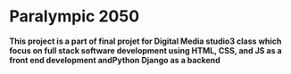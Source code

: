 # **Paralympic 2050**

**This project is a part of final projet for Digital Media studio3 class which focus on full stack software development using HTML, CSS, and JS as a front end development andPython Django as a backend**
